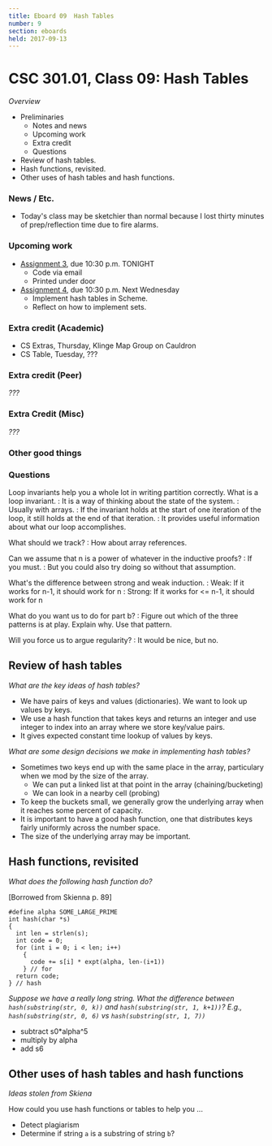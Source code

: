 ```yaml
---
title: Eboard 09  Hash Tables
number: 9
section: eboards
held: 2017-09-13
---
```

CSC 301.01, Class 09:  Hash Tables
==================================

_Overview_

* Preliminaries
    * Notes and news
    * Upcoming work
    * Extra credit
    * Questions
* Review of hash tables.
* Hash functions, revisited.
* Other uses of hash tables and hash functions.

### News / Etc.

* Today's class may be sketchier than normal because I lost thirty minutes
  of prep/reflection time due to fire alarms.

### Upcoming work

* [Assignment 3](../assignments/assignment03), due 10:30 p.m. TONIGHT
    * Code via email
    * Printed under door
* [Assignment 4](../assignments/assignment04), due 10:30 p.m. Next Wednesday
    * Implement hash tables in Scheme.
    * Reflect on how to implement sets.

### Extra credit (Academic)

* CS Extras, Thursday, Klinge Map Group on Cauldron
* CS Table, Tuesday, ???

### Extra credit (Peer)

_???_

### Extra Credit (Misc)

_???_

### Other good things

### Questions

Loop invariants help you a whole lot in writing partition correctly.  What
is a loop invariant.
  : It is a way of thinking about the state of the system.
  : Usually with arrays.
  : If the invariant holds at the start of one iteration of the loop,
    it still holds at the end of that iteration.
  : It provides useful information about what our loop accomplishes.

What should we track?
  : How about array references.

Can we assume that n is a power of whatever in the inductive proofs?
  : If you must.
  : But you could also try doing so without that assumption. 

What's the difference between strong and weak induction.
  : Weak: If it works for n-1, it should work for n
  : Strong: If it works for <= n-1, it should work for n

What do you want us to do for part b?
  : Figure out which of the three patterns is at play.  Explain why.
    Use that pattern.

Will you force us to argue regularity?
  : It would be nice, but no.

Review of hash tables
---------------------

_What are the key ideas of hash tables?_

* We have pairs of keys and values (dictionaries).  We want to look 
  up values by keys.
* We use a hash function that takes keys and returns an integer and use
  integer to index into an array where we store key/value pairs.
* It gives expected constant time lookup of values by keys.

_What are some design decisions we make in implementing hash tables?_

* Sometimes two keys end up with the same place in the array, particulary
  when we mod by the size of the array.
    * We can put a linked list at that point in the array (chaining/bucketing)
    * We can look in a nearby cell (probing)
* To keep the buckets small, we generally grow the underlying array when
  it reaches some percent of capacity.
* It is important to have a good  hash function, one that distributes
  keys fairly uniformly across the number space.
* The size of the underlying array may be important.

Hash functions, revisited
-------------------------

_What does the following hash function do?_

[Borrowed from Skienna p. 89]

    #define alpha SOME_LARGE_PRIME
    int hash(char *s)
    {
      int len = strlen(s);
      int code = 0;
      for (int i = 0; i < len; i++)
        {
          code += s[i] * expt(alpha, len-(i+1))
        } // for
      return code;
    } // hash

_Suppose we have a really long string.  What the difference between
`hash(substring(str, 0, k))` and `hash(substring(str, 1, k+1))`?
E.g., `hash(substring(str, 0, 6)` vs `hash(substring(str, 1, 7))`_

* subtract s0*alpha^5
* multiply by alpha
* add s6

Other uses of hash tables and hash functions
--------------------------------------------

_Ideas stolen from Skiena_

How could you use hash functions or tables to help you ...

* Detect plagiarism
* Determine if string `a` is a substring of string `b`?

